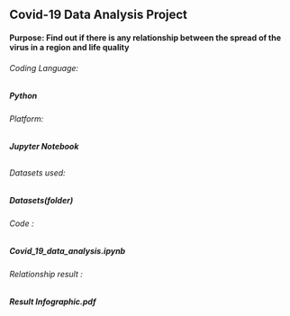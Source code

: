 ## Covid-19 Data Analysis Project

#### Purpose: **Find out if there is any relationship between the spread of the virus in a region and life quality**

###### Coding Language:
##### Python
###### Platform:
##### Jupyter Notebook
##  
###### Datasets used: 
##### Datasets(folder) 
###### Code :  
##### Covid_19_data_analysis.ipynb  
###### Relationship result : 
##### Result Infographic.pdf
